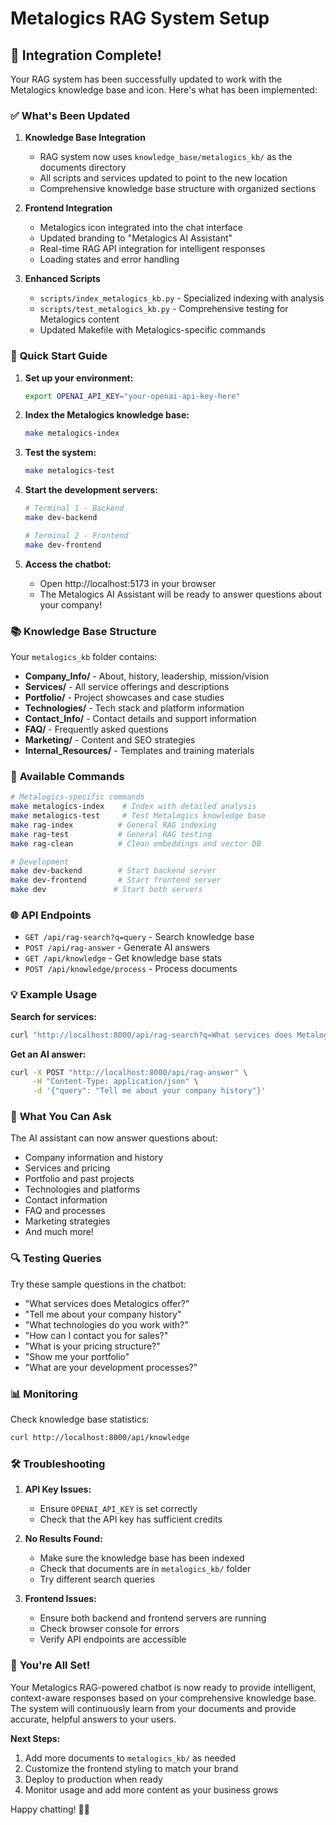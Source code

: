 # Metalogics RAG System Setup

## 🎉 Integration Complete!

Your RAG system has been successfully updated to work with the Metalogics knowledge base and icon. Here's what has been implemented:

### ✅ **What's Been Updated**

1. **Knowledge Base Integration**

   - RAG system now uses `knowledge_base/metalogics_kb/` as the documents directory
   - All scripts and services updated to point to the new location
   - Comprehensive knowledge base structure with organized sections

2. **Frontend Integration**

   - Metalogics icon integrated into the chat interface
   - Updated branding to "Metalogics AI Assistant"
   - Real-time RAG API integration for intelligent responses
   - Loading states and error handling

3. **Enhanced Scripts**
   - `scripts/index_metalogics_kb.py` - Specialized indexing with analysis
   - `scripts/test_metalogics_kb.py` - Comprehensive testing for Metalogics content
   - Updated Makefile with Metalogics-specific commands

### 🚀 **Quick Start Guide**

1. **Set up your environment:**

   ```bash
   export OPENAI_API_KEY="your-openai-api-key-here"
   ```

2. **Index the Metalogics knowledge base:**

   ```bash
   make metalogics-index
   ```

3. **Test the system:**

   ```bash
   make metalogics-test
   ```

4. **Start the development servers:**

   ```bash
   # Terminal 1 - Backend
   make dev-backend

   # Terminal 2 - Frontend
   make dev-frontend
   ```

5. **Access the chatbot:**
   - Open http://localhost:5173 in your browser
   - The Metalogics AI Assistant will be ready to answer questions about your company!

### 📚 **Knowledge Base Structure**

Your `metalogics_kb` folder contains:

- **Company_Info/** - About, history, leadership, mission/vision
- **Services/** - All service offerings and descriptions
- **Portfolio/** - Project showcases and case studies
- **Technologies/** - Tech stack and platform information
- **Contact_Info/** - Contact details and support information
- **FAQ/** - Frequently asked questions
- **Marketing/** - Content and SEO strategies
- **Internal_Resources/** - Templates and training materials

### 🔧 **Available Commands**

```bash
# Metalogics-specific commands
make metalogics-index    # Index with detailed analysis
make metalogics-test     # Test Metalogics knowledge base
make rag-index          # General RAG indexing
make rag-test           # General RAG testing
make rag-clean          # Clean embeddings and vector DB

# Development
make dev-backend        # Start backend server
make dev-frontend       # Start frontend server
make dev               # Start both servers
```

### 🌐 **API Endpoints**

- `GET /api/rag-search?q=query` - Search knowledge base
- `POST /api/rag-answer` - Generate AI answers
- `GET /api/knowledge` - Get knowledge base stats
- `POST /api/knowledge/process` - Process documents

### 💡 **Example Usage**

**Search for services:**

```bash
curl "http://localhost:8000/api/rag-search?q=What services does Metalogics offer?"
```

**Get an AI answer:**

```bash
curl -X POST "http://localhost:8000/api/rag-answer" \
     -H "Content-Type: application/json" \
     -d '{"query": "Tell me about your company history"}'
```

### 🎯 **What You Can Ask**

The AI assistant can now answer questions about:

- Company information and history
- Services and pricing
- Portfolio and past projects
- Technologies and platforms
- Contact information
- FAQ and processes
- Marketing strategies
- And much more!

### 🔍 **Testing Queries**

Try these sample questions in the chatbot:

- "What services does Metalogics offer?"
- "Tell me about your company history"
- "What technologies do you work with?"
- "How can I contact you for sales?"
- "What is your pricing structure?"
- "Show me your portfolio"
- "What are your development processes?"

### 📊 **Monitoring**

Check knowledge base statistics:

```bash
curl http://localhost:8000/api/knowledge
```

### 🛠️ **Troubleshooting**

1. **API Key Issues:**

   - Ensure `OPENAI_API_KEY` is set correctly
   - Check that the API key has sufficient credits

2. **No Results Found:**

   - Make sure the knowledge base has been indexed
   - Check that documents are in `metalogics_kb/` folder
   - Try different search queries

3. **Frontend Issues:**
   - Ensure both backend and frontend servers are running
   - Check browser console for errors
   - Verify API endpoints are accessible

### 🎉 **You're All Set!**

Your Metalogics RAG-powered chatbot is now ready to provide intelligent, context-aware responses based on your comprehensive knowledge base. The system will continuously learn from your documents and provide accurate, helpful answers to your users.

**Next Steps:**

1. Add more documents to `metalogics_kb/` as needed
2. Customize the frontend styling to match your brand
3. Deploy to production when ready
4. Monitor usage and add more content as your business grows

Happy chatting! 🤖✨

